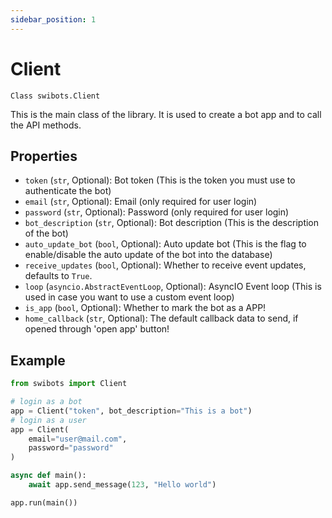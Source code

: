 ```yaml
---
sidebar_position: 1
---
```


# Client

`Class swibots.Client`

This is the main class of the library. It is used to create a bot app and to call the API methods.


## Properties
- `token` (`str`, Optional): Bot token (This is the token you must use to authenticate the bot)
- `email` (`str`, Optional): Email (only required for user login)
- `password` (`str`, Optional): Password (only required for user login)
- `bot_description` (`str`, Optional): Bot description (This is the description of the bot)
- `auto_update_bot` (`bool`, Optional): Auto update bot (This is the flag to enable/disable the auto update of the bot into the database)
- `receive_updates` (`bool`, Optional): Whether to receive event updates, defaults to `True`.
- `loop` (`asyncio.AbstractEventLoop`, Optional): AsyncIO Event loop (This is used in case you want to use a custom event loop)
- `is_app` (`bool`, Optional): Whether to mark the bot as a APP!
- `home_callback` (`str`, Optional): The default callback data to send, if opened through 'open app' button!


## Example

```python
from swibots import Client

# login as a bot
app = Client("token", bot_description="This is a bot")
# login as a user
app = Client(
    email="user@mail.com",
    password="password"
)

async def main():
    await app.send_message(123, "Hello world")

app.run(main())
```
